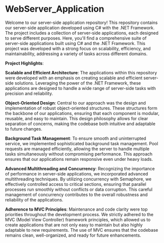 # WebServer_Application

Welcome to our server-side application repository! This repository contains our server-side application developed using C# with the .NET Framework. The project includes a collection of server-side applications, each designed to serve different purposes. Here, you'll find a comprehensive suite of server-side applications built using C# and the .NET Framework. This project was developed with a strong focus on scalability, efficiency, and maintainability, addressing a variety of tasks across different domains.

**Project Highlights**:

**Scalable and Efficient Architecture**: The applications within this repository were developed with an emphasis on creating scalable and efficient server-side solutions. Leveraging the power of the .NET Framework, these applications are designed to handle a wide range of server-side tasks with precision and reliability.

**Object-Oriented Design**: Central to our approach was the design and implementation of robust object-oriented structures. These structures form the backbone of our applications, ensuring that each component is modular, reusable, and easy to maintain. This design philosophy allows for clear separation of concerns, making the codebase both intuitive and adaptable to future changes.

**Background Task Management**: To ensure smooth and uninterrupted service, we implemented sophisticated background task management. Pool requests are managed efficiently, allowing the server to handle multiple tasks simultaneously without compromising performance. This approach ensures that our applications remain responsive even under heavy loads.

**Advanced Multithreading and Concurrency**: Recognizing the importance of performance in server-side applications, we incorporated advanced multithreading techniques. By utilizing concurrency with Semaphore, we effectively controlled access to critical sections, ensuring that parallel processes run smoothly without conflicts or data corruption. This careful management of concurrency contributes to the overall robustness and reliability of the applications.

**Adherence to MVC Principles**: Maintenance and code clarity were top priorities throughout the development process. We strictly adhered to the MVC (Model View Controller) framework principles, which allowed us to create applications that are not only easy to maintain but also highly adaptable to new requirements. The use of MVC ensures that the codebase remains clean, well-organized, and ready for future enhancements.
